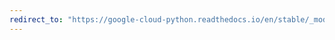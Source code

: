 ```yaml
---
redirect_to: "https://google-cloud-python.readthedocs.io/en/stable/_modules/google/api_core/datetime_helpers.html"
---
```

